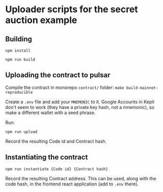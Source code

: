 # Uploader scripts for the secret auction example

## Building

`npm install`

`npm run build`

## Uploading the contract to pulsar

Compile the contract in monorepo `contract/` folder: `make build-mainnet-reproducible`

Create a `.env` file and add your `MNEMONIC` to it. Google Accounts in Keplr don't seem to work (they have a private key hash, not a mnemonic), so make a different wallet with a seed phrase.

Run:

`npm run upload`

Record the resulting Code id and Contract hash.

## Instantiating the contract

`npm run instantiate {Code id} {Contract hash}`

Record the resulting Contract address. This can be used, along with the code hash, in the frontend react application (add to `.env` there).